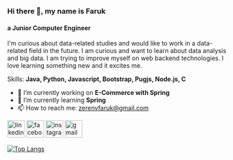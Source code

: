 ### Hi there 👋, my name is Faruk
#### a Junior Computer Engineer
I'm curious about data-related studies and would like to work in a data-related field in the future. I am curious and want to learn about data analysis and big data. I am trying to improve myself on web backend technologies. I love learning something new and it excites me.

Skills: **Java, Python, Javascript, Bootstrap, Pugjs, Node.js, C**

- 🔭 I’m currently working on **E-Commerce with Spring** 
- 🌱 I’m currently learning **Spring** 
- 📫 How to reach me: zerenvfaruk@gmail.com 


[<img src='https://cdn.jsdelivr.net/npm/simple-icons@3.0.1/icons/linkedin.svg' alt='linkedin' height='40'>](https://www.linkedin.com/in/farukzeren/)  [<img src='https://cdn.jsdelivr.net/npm/simple-icons@3.0.1/icons/facebook.svg' alt='facebook' height='40'>](https://www.facebook.com/zerenfaruk)  [<img src='https://cdn.jsdelivr.net/npm/simple-icons@3.0.1/icons/instagram.svg' alt='instagram' height='40'>](https://www.instagram.com/zerenef/)  [<img src='https://cdn.jsdelivr.net/npm/simple-icons@3.13.0/icons/gmail.svg' alt='gmail' height='40'>](mailto:zerenvfaruk@gmail.com)  

[![Top Langs](https://github-readme-stats.vercel.app/api/top-langs/?username=zerenef)](https://github.com/anuraghazra/github-readme-stats)
